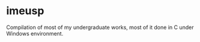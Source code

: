 # imeusp
Compilation of most of my undergraduate works, most of it done in C under Windows environment.
